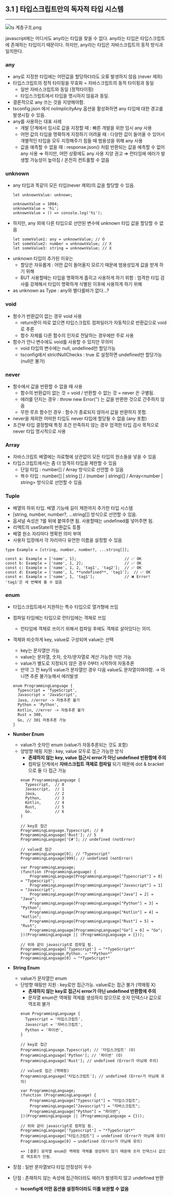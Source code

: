 ## 3.1 ] 타입스크립트만의 독자적 타입 시스템

---

![ts 계층구조.png](attachment:2de3a8dd-b33a-43ee-8150-ba504a42166c:ts_계층구조.png)

javascript에는 어디서도 any라는 타입을 찾을 수 없다. any라는 타입은 타입스크립트에 존재하는 타입이기 때문이다. 하지만, any라는 타입은 자바스크립트의 동작 방식과 일치한다.

### any

- any로 지정한 타입에는 어떤값을 할당하더라도 오류 발생하지 않음 (never 제외)
- 타입스크립트의 정적 타이핑을 무효화 = 자바스크립트의 동적 타이핑과 동일
  - 일반 자바스크립트와 동일 (정적타이핑)
  - 타입스크립트에서 타입을 명시하지 않음과 동일.
- 결론적으로 any 쓰는 것을 지양해야함.
- tsconfig.json 에서 noImplicityAny 옵션을 활성화하면 any 타입에 대한 경고를 발생시킬 수 있음.
- any를 사용하는 대표 사례
  - 개발 단계에서 임시로 값을 지정할 때 : 빠른 개발을 위한 임시 any 사용
  - 어떤 값의 타입을 명확하게 지정하기 어려울 때 : 다양한 값이 들어올 수 있어서 개별적인 타입을 모두 지정해주기 힘들 때 범용성을 위해 any 사용
  - 값을 예측할 수 없을 때 : response.json() 처럼 반환되는 값을 예측할 수 없어 any 사용
  ⇒ 하지만, 어떤 상황에도 any 사용 지양 권고
  ⇒ 런타임에 에러가 발생할 가능성이 높아짐 / 온전히 컨트롤할 수 없음

### unknown

- any 타입과 똑같이 모든 타입(never 제외)의 값을 할당할 수 있음.
  ```tsx
  let unknownValue: unknown;

  unknownValue = 1004;
  unknownValue = 'hi';
  unknownValue = () => console.log('hi');
  ```
- 하지만, any 외에 다른 타입으로 선언된 변수에 unknown 타입 값을 할당할 수 없음
  ```tsx
  let someValue1: any = unknownValue; // O
  let someValue2: number = unknownValue; // X
  let someValue3: string = unknownValue; // X
  ```
- unknown 타입이 추가된 이유는
  - 할당은 자유롭게 : 어떤 값이 들어올지 모르기 때문에 범용성있게 값을 받게 하기 위해
  - BUT 사용할때는 타입을 명확하게 좁히고 사용하게 하기 위함 : 엄격한 타입 검사를 강제해서 타입이 명확하게 식별된 이후에 사용하게 하기 위해
- as unknown as Type : any와 별다를바가 없다…?

### void

- 함수가 반환값이 없는 경우 void 사용
  - return문이 따로 없으면 타입스크립트 컴파일러가 자동적으로 반환값으로 void로 추론
  - 함수 자체를 다른 함수의 인자로 전달하는 경우에만 주로 사용
- 함수가 안니 변수에도 void를 사용할 수 있지만 무의미
  - void 타입의 변수에는 null, undefined만 할당가능
  - tsconfig에서 strictNullChecks : true 로 설정하면 undefined만 할당가능 (null은 불가)

### never

- 함수에서 값을 반환할 수 없을 때 사용
  - 함수의 반환값이 없는 것 = void / 반환할 수 없는 것 = never 은 구별됨.
  - 에러를 던지는 경우 : throw new Error(’’) 는 값을 반환한 것으로 간주하지 않음
  - 무한 루프 함수인 경우 : 함수가 종료되지 않아서 값을 반환하지 못함.
- never을 제외한 어떠한 타입도 never 타입에 할당될 수 없음 (any 포함)
- 조건부 타입 결정할때 특정 조건 만족하지 않는 경우 엄격한 타입 검사 목적으로 never 타입 명시적으로 사용

### Array

- 자바스크립트 배열에는 자료형에 상관없이 모든 타입의 원소들을 넣을 수 있음
- 타입스크립트에서는 좀 더 엄격히 타입을 제한할 수 있음
  - 단일 타입 : number[] / Array<number> 방식으로 선언할 수 있음
  - 복수 타입 : number[] | string [] / (number | string)[] / Array<number | string> 방식으로 선언할 수 있음

### Tuple

- 배열의 하위 타입. 배열 기능에 길이 제한까지 추가한 타입 시스템
- [string, number, number?, …string[]] 방식으로 선언할 수 있음.
- 옵셔널 속성은 ?를 뒤에 붙여주면 됨. 사용할때는 undefined를 넣어주면 됨.
- 리액트의 useState의 반환값도 튜플
- 배열 원소 자리마다 명확한 의미 부여
- 사용자 입장에서 각 자리마다 유연한 이름을 설정할 수 있음

```tsx
type Example = [string, number, number?, ...string[]];

const a: Example = ['name', 1];                     // ✅ OK
const b: Example = ['name', 1, 2];                  // ✅ OK
const c: Example = ['name', 1, 2, 'tag1', 'tag2'];  // ✅ OK
const d: Example = ['name', 1, **undefined**, 'tag1'];  // ✅ OK
const e: Example = ['name', 1, 'tag1'];             // ❌ Error! 'tag1'은 세 번째에 올 수 없음
```

### enum

- 타입스크립트에서 지원하는 특수 타입으로 열거형에 쓰임
- 컴파일 타임에는 타입으로 런타임에는 객체로 쓰임
  - 런타임에 객체로 쓰이기 위해서 컴파일 후에도 객체로 살아있다는 의미.
- 객체와 비슷하게 key, value로 구성되며 value는 선택

  - key는 문자열만 가능
  - value는 문자열, 숫자, 숫자/문자열로 계산 가능한 식만 가능
  - value가 별도로 지정되지 않은 경우 0부터 시작하여 자동추론
  - 만약 그 전 key의 value가 문자열인 경우 다음 value도 문자열이여야함.
    → 아니면 추론 불가능해서 에러발생

  ```tsx
  enum ProgrammingLanguage {
    Typescript = 'TypeScript',
    Javascript = 'JavaScript',
    Java, //error -> 자동추론 불가
    Python = 'Python',
    Kotlin, //error -> 자동추론 불가
    Rust = 300,
    Go, // 301 자동추론 가능
  }
  ```

- **Number Enum**
  - value가 숫자인 enum (value가 자동추론되는 것도 포함)
  - 양방향 매핑 지원 : key, value 모두로 접근 가능한 방식
    - **존재하지 않는 key, value 접근시 error가 아닌 undefined 반환함에 주의**
    - 컴파일 단계에서 **자바스크립트 객체로 컴파일** 되기 때문에 dot & bracket 으로 둘 다 접근 가능
    ```tsx
    enum ProgrammingLanguage {
      Typescript,  // 0
      Javascript,  // 1
      Java,        // 2
      Python,      // 3
      Kotlin,      // 4
      Rust,        // 5
      Go.          // 6
    }

    // key로 접근
    ProgrammingLanguage.Typescript; // 0
    ProgrammingLanguage['Rust']; // 5
    ProgrammingLanguage['C#']; // undefined (notError)

    // value로 접근
    ProgrammingLanguage[0]; // "Typescript"
    ProgrammingLanguage[999]; // undefined (notError)
    ```
    ```tsx
    var ProgrammingLanguage;
    (function (ProgrammingLanguage) {
        ProgrammingLanguage[ProgrammingLanguage["Typescript"] = 0] = "Typescript";
        ProgrammingLanguage[ProgrammingLanguage["Javascript"] = 1] = "Javascript";
        ProgrammingLanguage[ProgrammingLanguage["Java"] = 2] = "Java";
        ProgrammingLanguage[ProgrammingLanguage["Python"] = 3] = "Python";
        ProgrammingLanguage[ProgrammingLanguage["Kotlin"] = 4] = "Kotlin";
        ProgrammingLanguage[ProgrammingLanguage["Rust"] = 5] = "Rust";
        ProgrammingLanguage[ProgrammingLanguage["Go"] = 6] = "Go";
    })(ProgrammingLanguage || (ProgrammingLanguage = {}));

    // 위와 같이 javascript로 컴파일 됨.
    ProgrammingLanguage['Typescript'] → "*TypeScript*"
    ProgrammingLanguage.Python. → "*Python*"
    ProgrammingLanguage[0] → "*TypeScript*"
    ```
- **String Enum**

  - value가 문자열인 enum
  - 단방향 매핑만 지원 : key로만 접근가능. value로는 접근 불가 (역매핑 X)
    - **존재하지 않는 key로 접근시 error가 아닌 undefined 반환함에 주의**
    - 문자열 enum은 역매핑 객체를 생성하지 않으므로 숫자 인덱스나 값으로 역조회 불가
    ```tsx
    enum ProgrammingLanguage {
      Typescript = '타입스크립트',
      Javascript = '자바스크립트',
      Python = '파이썬',
    }

    // key로 접근
    ProgrammingLanguage.Typescript; // '타입스크립트' (O)
    ProgrammingLanguage['Python']; // '파이썬' (O)
    ProgrammingLanguage['Rust']; // undefined (Error가 아님에 주의)

    // value로 접근 (역매핑)
    ProgrammingLanguage['타입스크립트']; // undefined (Error가 아님에 유의)
    ```
    ```tsx
    var ProgrammingLanguage;
    (function (ProgrammingLanguage) {
        ProgrammingLanguage["Typescript"] = "타입스크립트";
        ProgrammingLanguage["Javascript"] = "자바스크립트";
        ProgrammingLanguage["Python"] = "파이썬";
    })(ProgrammingLanguage || (ProgrammingLanguage = {}));

    // 위와 같이 javascript로 컴파일 됨.
    ProgrammingLanguage['Typescript'] → "*TypeScript*"
    ProgrammingLanguage["타입스크립트"] → undefined (Error가 아님에 유의)
    ProgrammingLanguage[0] → undefined (Error가 아님에 유의)

    => [결론] 문자열 enum은 역매핑 객체를 생성하지 않기 때문에 숫자 인덱스나 값으로 역조회가 안됨.
    ```

- 장점 : 일반 문자열보다 타입 안정성이 우수
- 단점 : 존재하지 않는 속성에 접근하더라도 에러가 발생하지 않고 undefined 반환
  - **tsconfig에 어떤 옵션을 설정하더라도 이를 보완할 수 없음**
